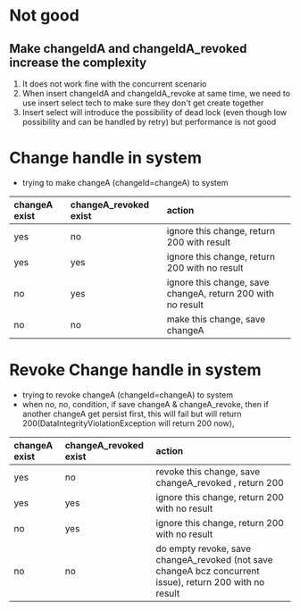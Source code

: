 # Not good

## Make changeIdA and changeIdA_revoked increase the complexity
1. It does not work fine with the concurrent scenario
2. When insert changeIdA and changeIdA_revoke at same time, we need to use insert select tech to make sure they don't get create together
3. Insert select will introduce the possibility of dead lock (even though low possibility and can be handled by retry) but performance is not good
# Change handle in system
- trying to make changeA (changeId=changeA) to system

| changeA exist | changeA_revoked exist | action                                                      |
|:--------------|:----------------------|:------------------------------------------------------------|
| yes           | no                    | ignore this change, return 200 with result                  |
| yes           | yes                   | ignore this change, return 200 with no result               |
| no            | yes                   | ignore this change, save changeA, return 200 with no result |
| no            | no                    | make this change, save changeA                              |
# Revoke Change handle in system
- trying to revoke changeA (changeId=changeA) to system
- when no, no, condition, if save changeA & changeA_revoke, then if another changeA get persist first, this will fail but will return 200(DataIntegrityViolationException will return 200 now),

| changeA exist | changeA_revoked exist | action                                                                                                   |
|:--------------|:----------------------|:---------------------------------------------------------------------------------------------------------|
| yes           | no                    | revoke this change, save changeA_revoked  , return 200                                                   |
| yes           | yes                   | ignore this change, return 200 with no result                                                            |
| no            | yes                   | ignore this change, return 200 with no result                                                            |
| no            | no                    | do empty revoke, save changeA_revoked (not save changeA bcz concurrent issue), return 200 with no result |
